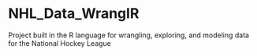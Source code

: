 # NHL_Data_WranglR
 Project built in the R language for wrangling, exploring, and modeling data for the National Hockey League
